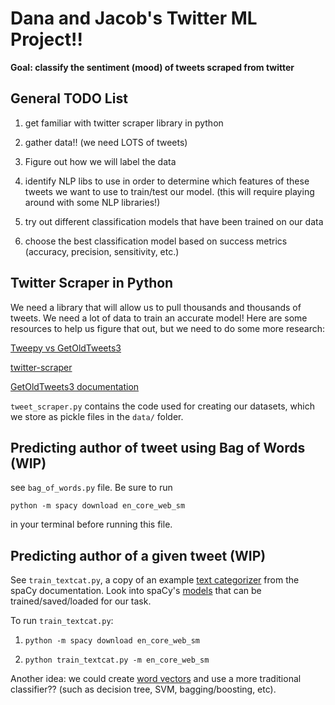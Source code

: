 # Dana and Jacob's Twitter ML Project!!

**Goal: classify the sentiment (mood) of tweets scraped from twitter**

## General TODO List

1. get familiar with twitter scraper library in python

2. gather data!! (we need LOTS of tweets)

3. Figure out how we will label the data

4. identify NLP libs to use in order to determine which features of these tweets we want to use to train/test our model. (this will require playing around with some NLP libraries!)

5. try out different classification models that have been trained on our data

6. choose the best classification model based on success metrics (accuracy, precision, sensitivity, etc.)

## Twitter Scraper in Python

We need a library that will allow us to pull thousands and thousands of tweets. We need a lot of data to train an accurate model! Here are some resources to help us figure that out, but we need to do some more research:

[Tweepy vs GetOldTweets3](https://towardsdatascience.com/how-to-scrape-tweets-from-twitter-59287e20f0f1)

[twitter-scraper](https://pypi.org/project/twitter-scraper/)

[GetOldTweets3 documentation](https://github.com/Mottl/GetOldTweets3)

`tweet_scraper.py` contains the code used for creating our datasets, which we store as pickle files in the `data/` folder.

## Predicting author of tweet using Bag of Words (WIP)

see `bag_of_words.py` file. Be sure to run

`python -m spacy download en_core_web_sm`

in your terminal before running this file.

## Predicting author of a given tweet (WIP)

See `train_textcat.py`, a copy of an example [text categorizer](https://spacy.io/usage/training#textcat) from the spaCy documentation. Look into spaCy's [models](https://spacy.io/usage/training) that can be trained/saved/loaded for our task.

To run `train_textcat.py`:

1. `python -m spacy download en_core_web_sm`

2. `python train_textcat.py -m en_core_web_sm`

Another idea: we could create [word vectors](https://spacy.io/usage/vectors-similarity) and use a more traditional classifier?? (such as decision tree, SVM, bagging/boosting, etc).
